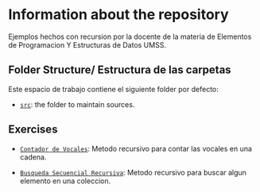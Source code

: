 # Information about the repository

Ejemplos hechos con recursion por la docente de la materia de Elementos de Programacion Y Estructuras de Datos UMSS.

## Folder Structure/ Estructura de las carpetas

Este espacio de trabajo contiene el siguiente folder por defecto:

- [`src`](./src): the folder to maintain sources.

## Exercises

- [`Contador de Vocales`](./src/ContadorVocales.java): Metodo recursivo para contar las vocales en una cadena.

- [`Busqueda Secuencial Recursiva`](./src/ContadorVocales.java): Metodo recursivo para buscar algun elemento en una coleccion.
